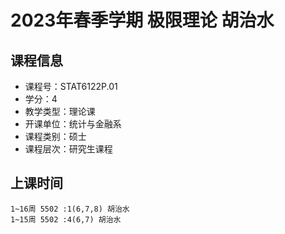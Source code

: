 # 2023年春季学期 极限理论 胡治水






## 课程信息

- 课程号：STAT6122P.01
- 学分：4
- 教学类型：理论课
- 开课单位：统计与金融系
- 课程类别：硕士
- 课程层次：研究生课程

## 上课时间

```
1~16周 5502 :1(6,7,8) 胡治水
1~15周 5502 :4(6,7) 胡治水
```

